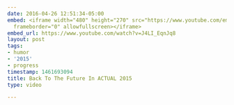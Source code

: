 ```yaml
---
date: 2016-04-26 12:51:34-05:00
embed: <iframe width="480" height="270" src="https://www.youtube.com/embed/J4LI_EqnJq8?feature=oembed"
  frameborder="0" allowfullscreen></iframe>
embed_url: https://www.youtube.com/watch?v=J4LI_EqnJq8
layout: post
tags:
- humor
- '2015'
- progress
timestamp: 1461693094
title: Back To The Future In ACTUAL 2015
type: video

---
```

